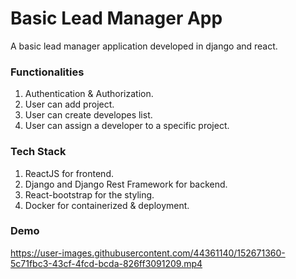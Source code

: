 # Basic Lead Manager App

A basic lead manager application developed in django and react.

### Functionalities

1. Authentication & Authorization.
1. User can add project.
1. User can create developes list.
1. User can assign a developer to a specific project.

### Tech Stack

1. ReactJS for frontend.
1. Django and Django Rest Framework for backend.
1. React-bootstrap for the styling.
1. Docker for containerized & deployment.

### Demo


https://user-images.githubusercontent.com/44361140/152671360-5c71fbc3-43cf-4fcd-bcda-826ff3091209.mp4

